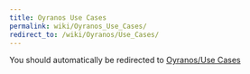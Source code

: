 ```yaml
---
title: Oyranos Use Cases
permalink: wiki/Oyranos_Use_Cases/
redirect_to: /wiki/Oyranos/Use_Cases/
---
```


You should automatically be redirected to [Oyranos/Use Cases](/wiki/Oyranos/Use_Cases/)
